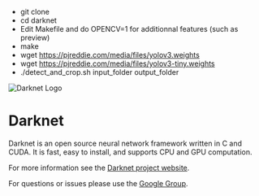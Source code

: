 - git clone <repo url>
- cd darknet
- Edit Makefile and do OPENCV=1 for additionnal features (such as preview)
- make
- wget https://pjreddie.com/media/files/yolov3.weights
- wget https://pjreddie.com/media/files/yolov3-tiny.weights
- ./detect_and_crop.sh input_folder output_folder

![Darknet Logo](http://pjreddie.com/media/files/darknet-black-small.png)

# Darknet #
Darknet is an open source neural network framework written in C and CUDA. It is fast, easy to install, and supports CPU and GPU computation.

For more information see the [Darknet project website](http://pjreddie.com/darknet).

For questions or issues please use the [Google Group](https://groups.google.com/forum/#!forum/darknet).

